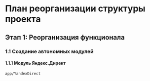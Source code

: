 # План реорганизации структуры проекта

## Этап 1: Реорганизация функционала

### 1.1 Создание автономных модулей

#### 1.1.1 Модуль Яндекс.Директ
```
app/YandexDirect


